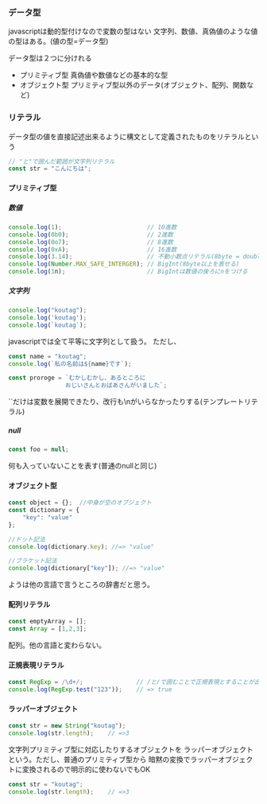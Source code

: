 
### データ型
javascriptは動的型付けなので変数の型はない
文字列、数値、真偽値のような値の型はある。(値の型=データ型)

データ型は２つに分けれる
* プリミティブ型  真偽値や数値などの基本的な型
* オブジェクト型  プリミティブ型以外のデータ(オブジェクト、配列、関数など)

### リテラル
データ型の値を直接記述出来るように構文として定義されたものをリテラルという


```javascript
// "と"で囲んだ範囲が文字列リテラル
const str = "こんにちは";
```

#### プリミティブ型

##### 数値

```javascript
console.log(1);                        // 10進数
console.log(0b0);                      // 2進数
console.log(0o7);                      // 8進数
console.log(0xA);                      // 16進数
console.log(3.14);                     // 不動小数点リテラル(8byte = double)と同じ
console.log(Number.MAX_SAFE_INTERGER); // BigInt(8byte以上を表せる)
console.log(1n);                       // BigIntは数値の後ろにnをつける
```

##### 文字列

```javascript
console.log("koutag");  
console.log('koutag');
console.log(`koutag`);
```
javascriptでは全て平等に文字列として扱う。
ただし、

```javascript
const name = "koutag";
console.log(`私の名前は${name}です`);

const proroge = `むかしむかし、あるところに
                おじいさんとおばあさんがいました`;
```
``だけは変数を展開できたり、改行も\nがいらなかったりする(テンプレートリテラル)


##### null

```javascript
const foo = null;
```
何も入っていないことを表す(普通のnullと同じ)

#### オブジェクト型

```javascript
const object = {};  //中身が空のオブジェクト
const dictionary = {
    "key": "value"
};

//ドット記法
console.log(dictionary.key); //=> "value"

//ブラケット記法
console.log(dictionary["key"]); //=> "value"
```
ようは他の言語で言うところの辞書だと思う。

#### 配列リテラル

```javascript
const emptyArray = [];
const Array = [1,2,3];
```
配列。他の言語と変わらない。

#### 正規表現リテラル

```javascript
const RegExp = /\d+/;               // /と/で囲むことで正規表現とすることが出来る
console.log(RegExp.test("123"));    // => true
```

#### ラッパーオブジェクト
```javascript
const str = new String("koutag");
console.log(str.length);    // =>3
```
文字列プリミティブ型に対応したりするオブジェクトを
ラッパーオブジェクトという。ただし、普通のプリミティブ型から
暗黙の変換でラッパーオブジェクトに変換されるので明示的に使わないでもOK

```javascript
const str = "koutag";
console.log(str.length);    // =>3
```
